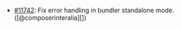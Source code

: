 * [#11742](https://github.com/rubocop/rubocop/pull/11742): Fix error handling in bundler standalone mode. ([@composerinteralia][])
